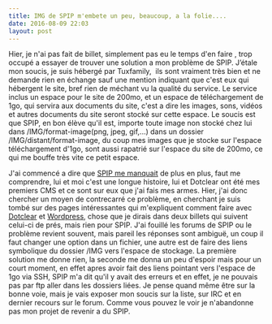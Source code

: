 ```yaml
---
title: IMG de SPIP m'embete un peu, beaucoup, a la folie....
date: 2016-08-09 22:03
layout: post
---
```


Hier, je n'ai pas fait de billet, simplement pas eu le temps d'en faire
, trop occupé a essayer de trouver une solution a mon problème de SPIP.
J’étale mon soucis, je suis hébergé par Tuxfamily,  ils sont vraiment
très bien et ne demande rien en échange sauf une mention indiquant que
c'est eux qui hébergent le site, bref rien de méchant vu la qualité du
service. Le service inclus un espace pour le site de 200mo, et un espace
de téléchargement de 1go, qui servira aux documents du site, c'est a
dire les images, sons, vidéos et autres documents du site seront stocké
sur cette espace. Le soucis est que SPIP, en bon élève qu'il est,
importe toute image non stocké chez lui dans /IMG/format-image(png,
jpeg, gif,...) dans un dossier /IMG/distant/format-image, du coup mes
images que je stocke sur l'espace téléchargement d'1go, sont aussi
rapatrié sur l'espace du site de 200mo, ce qui me bouffe très vite ce
petit espace.  
<!--more-->  
J'ai commencé a dire que [SPIP me
manquait](http://passiongnulinux.tuxfamily.org/2016/08/07/mon-spip-me-manque-2/)
de plus en plus, faut me comprendre, lui et moi c'est une longue
histoire, lui et Dotclear ont été mes premiers CMS et ce sont sur eux
que j'ai fais mes armes. Hier, j'ai donc chercher un moyen de
contrecarré ce problème, en cherchant je suis  tombé sur des pages
intéressantes qui m'expliquent comment faire avec
[Dotclear](https://faq.tuxfamily.org/WebArea/Compat/Dotclear2/Fr) et
[Wordpress](https://faq.tuxfamily.org/WebArea/Compat/Wordpress/Fr),
chose que je dirais dans deux billets qui suivent celui-ci de prés, mais
rien pour SPIP. J'ai fouillé les forums de SPIP ou le problème revient
souvent, mais pareil les réponses sont ambiguë, un coup il faut changer
une option dans un fichier, une autre est de faire des liens symbolique
du dossier /IMG vers l'espace de stockage. La première solution me donne
rien, la seconde me donna un peu d'espoir mais pour un court moment, en
effet apres avoir fait des liens pointant vers l'espace de 1go via SSH,
SPIP m'a dit qu'il y avait des erreurs et en effet, je ne pouvais pas
par ftp aller dans les dossiers liées. Je pense quand même être sur la
bonne voie, mais je vais exposer mon soucis sur la liste, sur IRC et en
dernier recours sur le forum. Comme vous pouvez le voir je n'abandonne
pas mon projet de revenir a du SPIP.  
